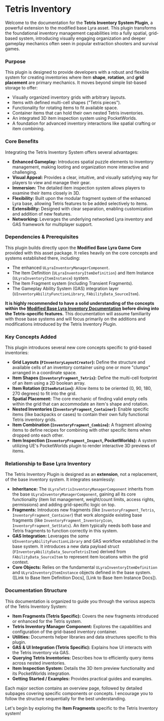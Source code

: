 # Tetris Inventory

Welcome to the documentation for the **Tetris Inventory System Plugin**, a powerful extension to the modified base Lyra asset. This plugin transforms the foundational inventory management capabilities into a fully spatial, grid-based system, introducing visually engaging organization and deeper gameplay mechanics often seen in popular extraction shooters and survival games.

### Purpose

This plugin is designed to provide developers with a robust and flexible system for creating inventories where item **shape**, **rotation**, and **grid placement** are primary mechanics. It moves beyond simple list-based storage to offer:

* Visually organized inventory grids with arbitrary layouts.
* Items with defined multi-cell shapes ("Tetris pieces").
* Functionality for rotating items to fit available space.
* Container items that can hold their own nested Tetris inventories.
* An integrated 3D item inspection system using PocketWorlds.
* A foundation for advanced inventory interactions like spatial crafting or item combining.

### Core Benefits

Integrating the Tetris Inventory System offers several advantages:

* **Enhanced Gameplay:** Introduces spatial puzzle elements to inventory management, making looting and organization more interactive and challenging.
* **Visual Appeal:** Provides a clear, intuitive, and visually satisfying way for players to view and manage their gear.
* **Immersion:** The detailed item inspection system allows players to examine their items closely in 3D.
* **Flexibility:** Built upon the modular fragment system of the enhanced Lyra base, allowing Tetris features to be added selectively to items.
* **Extensibility:** Designed with clear separation, enabling customization and addition of new features.
* **Networking:** Leverages the underlying networked Lyra inventory and GAS framework for multiplayer support.

### Dependencies & Prerequisites

This plugin builds directly upon the **Modified Base Lyra Game Core** provided with this asset package. It relies heavily on the core concepts and systems established there, including:

* The enhanced `ULyraInventoryManagerComponent`.
* The Item Definition (`ULyraInventoryItemDefinition`) and Item Instance (`ULyraInventoryItemInstance`) system.
* The Item Fragment system (including Transient Fragments).
* The Gameplay Ability System (GAS) integration layer (`UInventoryAbilityFunctionLibrary`, `FAbilityData_SourceItem`).

**It is highly recommended to have a solid understanding of the concepts within the** [**Modified Base Lyra Inventory Documentation**](../../base-lyra-modified/items/) **before diving into the Tetris-specific features.** This documentation will assume familiarity with those base systems and will focus primarily on the additions and modifications introduced by the Tetris Inventory Plugin.

### Key Concepts Added

This plugin introduces several new core concepts specific to grid-based inventories:

* **Grid Layouts (`FInventoryLayoutCreator`):** Define the structure and available cells of an inventory container using one or more "clumps" arranged in a coordinate space.
* **Item Shapes (`InventoryFragment_Tetris`):** Define the multi-cell footprint of an item using a 2D boolean array.
* **Item Rotation (`EItemRotation`):** Allow items to be oriented (0, 90, 180, 270 degrees) to fit into the grid.
* **Spatial Placement:** The core mechanic of finding valid empty cells within the grid that can accommodate an item's shape and rotation.
* **Nested Inventories (`InventoryFragment_Container`):** Enable specific items (like backpacks or cases) to contain their own fully functional Tetris inventory grids.
* **Item Combination (`InventoryFragment_Combine`):** A fragment allowing items to define recipes for combining with other specific items when dropped onto each other.
* **Item Inspection (`InventoryFragment_Inspect`, PocketWorlds):** A system utilizing UE's PocketWorlds plugin to render interactive 3D previews of items.

### Relationship to Base Lyra Inventory

The Tetris Inventory Plugin is designed as an **extension**, not a replacement, of the base inventory system. It integrates seamlessly:

* **Inheritance:** The `ULyraTetrisInventoryManagerComponent` inherits from the base `ULyraInventoryManagerComponent`, gaining all its core functionality (item list management, weight/count limits, access rights, permissions) and adding grid-specific logic on top.
* **Fragments:** Introduces new fragments (like `InventoryFragment_Tetris`, `InventoryFragment_Container`) that work alongside existing base fragments (like `InventoryFragment_InventoryIcon`, `InventoryFragment_SetStats`). An item typically needs both base and Tetris fragments to function correctly in this system.
* **GAS Integration:** Leverages the _same_ `UInventoryAbilityFunctionLibrary` and GAS workflow established in the base system. It introduces a new data payload struct (`FInventoryAbilityData_SourceTetrisItem`) derived from `FAbilityData_SourceItem` to represent item locations within the grid context.
* **Core Objects:** Relies on the fundamental `ULyraInventoryItemDefinition` and `ULyraInventoryItemInstance` objects defined in the base system. (\[Link to Base Item Definition Docs], \[Link to Base Item Instance Docs]).

### Documentation Structure

This documentation is organized to guide you through the various aspects of the Tetris Inventory System:

* **Item Fragments (Tetris Specific):** Covers the new fragments introduced or enhanced for the Tetris system.
* **Tetris Inventory Manager Component:** Explores the capabilities and configuration of the grid-based inventory container.
* **Utilities:** Documents helper libraries and data structures specific to this plugin.
* **GAS & UI Integration (Tetris Specific):** Explains how UI interacts with the Tetris inventory via GAS.
* **Querying Tetris Inventories:** Describes how to efficiently query items across nested inventories.
* **Item Inspection System:** Details the 3D item preview functionality and its PocketWorlds integration.
* **Getting Started / Examples:** Provides practical guides and examples.

Each major section contains an overview page, followed by detailed subpages covering specific components or concepts. I encourage you to follow the structure sequentially for the best understanding.

Let's begin by exploring the **Item Fragments** specific to the Tetris Inventory system!
